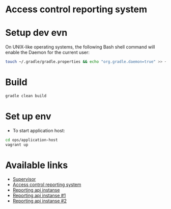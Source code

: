 Access control reporting system
====

# Setup dev evn

On UNIX-like operating systems, the following Bash shell command will enable the Daemon for the current user:

```bash
touch ~/.gradle/gradle.properties && echo "org.gradle.daemon=true" >> ~/.gradle/gradle.properties
```

# Build

```bash
gradle clean build
```

# Set up env

* To start application host:

```bash
cd ops/application-host
vagrant up
```

# Available links

* [Supervisor](localhost:9001)
* [Access control reporting system](localhost:9999)
* [Reporting api instanse](localhost:9999/api)
 * [Reporting api instanse #1](localhost:9901/manage/health)
 * [Reporting api instanse #2](localhost:9902/manage/health)